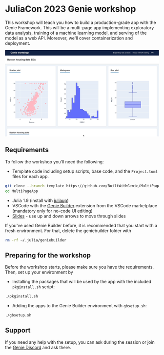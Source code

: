 # JuliaCon 2023 Genie workshop

This workshop will teach you how to build a production-grade app with the Genie Framework. This will be a multi-page app implementing exploratory data analysis, training of a machine learning model, and serving of the model as a web API. Moreover, we'll cover containerization and deployment.

![preview](preview.gif)


## Requirements

To follow the workshop you'll need the following:

- Template code including setup scripts, base code, and the `Project.toml` files for each app.
```bash
git clone --branch template https://github.com/BuiltWithGenie/MultiPageApp.git
cd MultiPageApp
```
- Julia 1.9 (install with [juliaup](https://github.com/JuliaLang/juliaup))
- VSCode with the [Genie Builder](https://marketplace.visualstudio.com/items?itemName=GenieBuilder.geniebuilder) extension from the VSCode marketplace (mandatory only for no-code UI editing)
- [Slides](https://genieworkshop.netlify.app/1?print) - use up and down arrows to move through slides

If you've used Genie Builder before, it is recommended that you start with a fresh environment. For that, delete the geniebuilder folder with

```bash
rm -rf ~/.julia/geniebuilder
```

## Preparing for the workshop

Before the workshop starts, please make sure you have the requirements. Then, set up your environment by

- Installing the packages that will be used by the app with the included `pkginstall.sh` script:

```bash
./pkginstall.sh
```

- Adding the apps to the Genie Builder environment with `gbsetup.sh`:
```bash
./gbsetup.sh
```

## Support

If you need any help with the setup, you can ask during the session or join the [Genie Discord](https://discord.com/invite/9zyZbD6J7H) and ask there.
